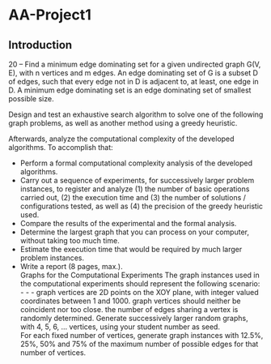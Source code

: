 # AA-Project1

## Introduction

20 – Find a minimum edge dominating set for a given undirected graph G(V, E), with n vertices 
and m edges. An edge dominating set of G is a subset D of edges, such that every edge not in D is 
adjacent to, at least, one edge in D. A minimum edge dominating set is an edge dominating set of 
smallest possible size.

Design and test an exhaustive search algorithm to solve one of the following graph problems, as 
well as another method using a greedy heuristic. 

Afterwards, analyze the computational complexity of the developed algorithms. To accomplish that: 
* Perform a formal computational complexity analysis of the developed algorithms. 
* Carry out a sequence of experiments, for successively larger problem instances, to register 
and analyze (1) the number of basic operations carried out, (2) the execution time and (3) 
the number of solutions / configurations tested, as well as (4) the precision of the greedy 
heuristic used. 
* Compare the results of the experimental and the formal analysis. 
* Determine the largest graph that you can process on your computer, without taking too much 
time. 
* Estimate the execution time that would be required by much larger problem instances. 
* Write a report (8 pages, max.).   
Graphs for the Computational Experiments 
The graph instances used in the computational experiments should represent the following 
scenario: - - - 
graph vertices are 2D points on the XOY plane, with integer valued coordinates between 
1 and 1000. 
graph vertices should neither be coincident nor too close. 
the number of edges sharing a vertex is randomly determined. 
Generate successively larger random graphs, with 4, 5, 6, … vertices, using your student number 
as seed.  
For each fixed number of vertices, generate graph instances with 12.5%, 25%, 50% and 75% 
of the maximum number of possible edges for that number of vertices. 